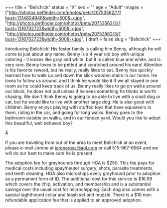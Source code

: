 +++
title = "Belichick"
status = "X"
sex = ""
age = "Adult"
images = ["http://photos.petfinder.com/photos/pets/20753562/1/?bust=1314804946&width=500&-x.jpg",
"http://photos.petfinder.com/photos/pets/20753562/2/?bust=1316702723&width=500&-x.jpg",
"http://photos.petfinder.com/photos/pets/20753562/3/?bust=1316702723&width=500&-x.jpg",
]
draft = false
slug = "Belichick"
+++

Introducing Belichick! His foster family is calling him Benny, although he will come to just about any name. Benny is a 4 year old boy with unique coloring - it lookes like gray and white, but it is called blue and white, and is very rare. Benny loves to be petted and scratched around his ears! Attention is his favorite reward, but he really, really likes to eat. Benny has quickly learned how to walk up and down the slick wooden stairs in our home. He loves to follow us around, and I think he would like it if we all stayed in one room so he could keep track of us. Benny really likes to go on walks around our block, he does not pull unless if he sees something he thinks is worth chasing. We don't think Benny is going to be able to live with a small dog or cat, but he would like to live with another large dog. He is also good with children. Benny enjoys playing with stuffed toys that have squeakers in them, riding in the car, and going for long walks. Benny goes to the bathroom outside on walks, and in our fenced yard.  Would you like to adopt this beautiful, well behaved boy?


Â 


If you are traveling from out of the area to meet Belichick at an event, please e-mail Jorene at joreneross@aol.com or call 515-967-6564 and we will do our best to make sure he is present.

The adoption fee for greyhounds through HGA is $250. This fee pays for medical costs including spay/neuter surgery, shots, parasite treatments, and teeth cleaning. HGA also microchips every greyhound prior to adoption as a permanent form of ID. The additional cost for this service is $16.99 which covers the chip, activation, and membership and is a substantial savings over the usual cost for microchipping. Each dog also comes with a special sighthound collar and leash set and muzzle. There is a $10 non-refundable application fee that is applied to an approved adoption.

